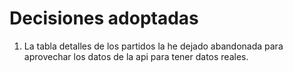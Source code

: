 # Decisiones adoptadas

1. La tabla detalles de los partidos la he dejado abandonada para aprovechar los datos de la api para tener datos reales.

